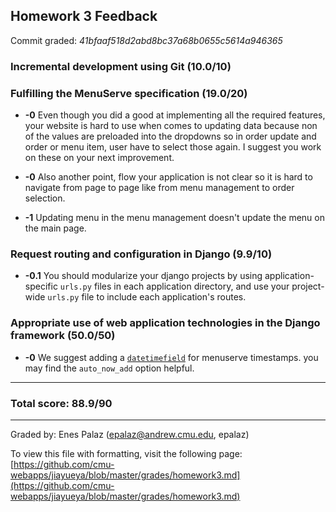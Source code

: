 ## Homework 3 Feedback

Commit graded: *41bfaaf518d2abd8bc37a68b0655c5614a946365*

### Incremental development using Git (10.0/10)


### Fulfilling the MenuServe specification (19.0/20)

- **-0** Even though you did a good at implementing all the required features, your website is hard to use when comes to updating data because non of the values are preloaded into the dropdowns so in order update and order or menu item, user have to select those again. I suggest you work on these on your next improvement.

- **-0** Also another point, flow your application is not clear so it is hard to navigate from page to page like from menu management to order selection.

- **-1** Updating menu in the menu management doesn't update the menu on the main page.

### Request routing and configuration in Django (9.9/10)

- **-0.1** You should modularize your django projects by using application-specific `urls.py` files in each application directory, and use your project-wide `urls.py` file to include each application's routes.

### Appropriate use of web application technologies in the Django framework (50.0/50)

- **-0** We suggest adding a [`datetimefield`](https://docs.djangoproject.com/en/1.11/ref/models/fields/#datetimefield) for menuserve timestamps. you may find the `auto_now_add` option helpful.

***

### Total score: 88.9/90

***

Graded by: Enes Palaz (epalaz@andrew.cmu.edu, epalaz)

To view this file with formatting, visit the following page: [https://github.com/cmu-webapps/jiayueya/blob/master/grades/homework3.md](https://github.com/cmu-webapps/jiayueya/blob/master/grades/homework3.md)

